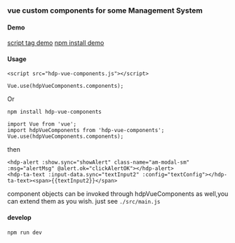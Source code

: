 ### vue custom components for some Management System


#### Demo

[script tag demo](https://hdpfe.github.io/examples/standalone.html)
[npm install demo](https://hdpfe.github.io/examples/index.html)


#### Usage

```
<script src="hdp-vue-components.js"></script>
```

```
Vue.use(hdpVueComponents.components);
```

Or

```
npm install hdp-vue-components
```

```
import Vue from 'vue';
import hdpVueComponents from 'hdp-vue-components';
Vue.use(hdpVueComponents.components);
```

then

```
<hdp-alert :show.sync="showAlert" class-name="am-modal-sm" :msg="alertMsg" @alert.ok="clickAlertOK"></hdp-alert>
<hdp-ta-text :input-data.sync="textInput2" :config="textConfig"></hdp-ta-text><span>{{textInput2}}</span>
```

component objects can be invoked through hdpVueComponents as well,you can extend them as you wish.
just see `./src/main.js`


#### develop

```
npm run dev
```